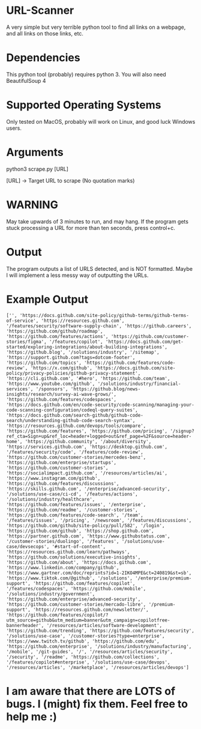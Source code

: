 # URL-Scanner
A very simple but very terrible python tool to find all links on a webpage, and all links on those links, etc.

# Dependencies
This python tool (probably) requires python 3.
You will also need BeautifulSoup 4

# Supported Operating Systems
Only tested on MacOS, probably will work on Linux, and good luck Windows users.

# Arguments
python3 scrape.py [URL]

[URL] -> Target URL to scrape (No quotation marks)

# WARNING
May take upwards of 3 minutes to run, and may hang. If the program gets stuck processing a URL for more than ten seconds, press control+c.

# Output

The program outputs a list of URLS detected, and is NOT formatted. Maybe I will implement a less messy way of outputting the URLs.

# Example Output

```['', 'https://docs.github.com/site-policy/github-terms/github-terms-of-service', 'https://resources.github.com', '/features/security/software-supply-chain', 'https://github.careers', 'https://github.com/github/roadmap', 'https://github.com/features/actions', 'https://github.com/customer-stories/figma', '/features/copilot', 'https://docs.github.com/get-started/exploring-integrations/about-building-integrations', 'https://github.blog', '/solutions/industry', '/sitemap', 'https://support.github.com?tags=dotcom-footer', 'https://github.com/topics', 'https://github.com/features/code-review', 'https://x.com/github', 'https://docs.github.com/site-policy/privacy-policies/github-privacy-statement', 'https://cli.github.com', '#hero', 'https://github.com/team', 'https://www.youtube.com/github', '/solutions/industry/financial-services', '/sponsors', 'https://github.blog/news-insights/research/survey-ai-wave-grows/', 'https://github.com/features/codespaces', 'https://docs.github.com/en/code-security/code-scanning/managing-your-code-scanning-configuration/codeql-query-suites', 'https://docs.github.com/search-github/github-code-search/understanding-github-code-search-syntax', 'https://resources.github.com/devops/tools/compare', 'https://github.com/features', 'https://github.com/pricing', '/signup?ref_cta=Sign+up&ref_loc=header+logged+out&ref_page=%2F&source=header-home', 'https://github.community', '/about/diversity', 'https://services.github.com', 'https://desktop.github.com', '/features/security/code', '/features/code-review', 'https://github.com/customer-stories/mercedes-benz', 'https://github.com/enterprise/startups', 'https://github.com/customer-stories', 'https://socialimpact.github.com', '/resources/articles/ai', 'https://www.instagram.com/github', 'https://github.com/features/discussions', 'https://skills.github.com', '/enterprise/advanced-security', '/solutions/use-case/ci-cd', '/features/actions', '/solutions/industry/healthcare', 'https://github.com/features/issues', '/enterprise', 'https://github.com/readme', '/customer-stories', 'https://github.com/features/code-search', '/team', '/features/issues', '/pricing', '/newsroom', '/features/discussions', 'https://github.com/github/site-policy/pull/582', '/login', 'https://github.com/github', 'https://shop.github.com', 'https://partner.github.com', 'https://www.githubstatus.com', '/customer-stories/duolingo', '/features', '/solutions/use-case/devsecops', '#start-of-content', 'https://resources.github.com/learn/pathways', 'https://github.com/solutions/executive-insights', 'https://github.com/about', 'https://docs.github.com', 'https://www.linkedin.com/company/github', 'https://www.gartner.com/doc/reprints?id=1-2IKO4MPE&ct=240819&st=sb', 'https://www.tiktok.com/@github', '/solutions', '/enterprise/premium-support', 'https://github.com/features/copilot', '/features/codespaces', 'https://github.com/mobile', '/solutions/industry/government', 'https://github.com/enterprise/advanced-security', 'https://github.com/customer-stories/mercado-libre', '/premium-support', 'https://resources.github.com/newsletter/', 'https://github.com/features/copilot/?utm_source=github&utm_medium=banner&utm_campaign=copilotfree-bannerheader', '/resources/articles/software-development', 'https://github.com/trending', 'https://github.com/features/security', '/solutions/use-case', '/customer-stories?type=enterprise', 'https://www.twitch.tv/github', 'https://github.com/edu', 'https://github.com/enterprise', '/solutions/industry/manufacturing', '/mobile', '/git-guides', '/', '/resources/articles/security', '/security', '/readme', 'https://github.com/collections', '/features/copilot#enterprise', '/solutions/use-case/devops', '/resources/articles', '/marketplace', '/resources/articles/devops']```

# I am aware that there are LOTS of bugs. I (might) fix them. Feel free to help me :)

